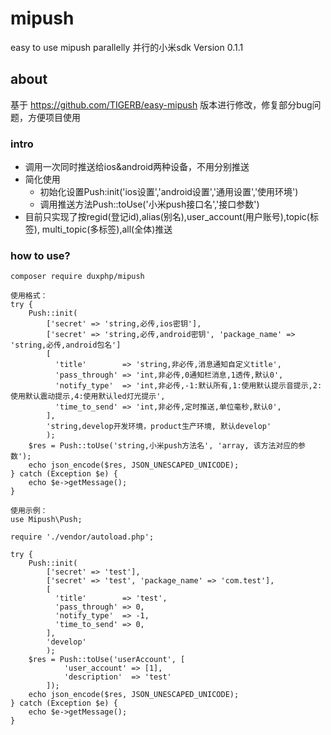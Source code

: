 # mipush
easy to use mipush parallelly
并行的小米sdk
Version 0.1.1

## about
基于 https://github.com/TIGERB/easy-mipush 版本进行修改，修复部分bug问题，方便项目使用

### intro
- 调用一次同时推送给ios&android两种设备，不用分别推送
- 简化使用
    + 初始化设置Push:init('ios设置','android设置','通用设置','使用环境')
    + 调用推送方法Push::toUse('小米push接口名','接口参数')
- 目前只实现了按regid(登记id),alias(别名),user_account(用户账号),topic(标签), multi_topic(多标签),all(全体)推送

### how to use?
```
composer require duxphp/mipush

使用格式：
try {
    Push::init(
        ['secret' => 'string,必传,ios密钥'], 
        ['secret' => 'string,必传,android密钥', 'package_name' => 'string,必传,android包名']
        [   
          'title'        => 'string,非必传,消息通知自定义title',
          'pass_through' => 'int,非必传,0通知栏消息,1透传,默认0',
          'notify_type'  => 'int,非必传,-1:默认所有,1:使用默认提示音提示,2:使用默认震动提示,4:使用默认led灯光提示',
          'time_to_send' => 'int,非必传,定时推送,单位毫秒,默认0',
        ],
        'string,develop开发环境，product生产环境, 默认develop'
        );  
    $res = Push::toUse('string,小米push方法名', 'array, 该方法对应的参数');
    echo json_encode($res, JSON_UNESCAPED_UNICODE);
} catch (Exception $e) {
    echo $e->getMessage();
}

使用示例：
use Mipush\Push;

require './vendor/autoload.php';

try {
    Push::init(
        ['secret' => 'test'], 
        ['secret' => 'test', 'package_name' => 'com.test'],
        [   
          'title'        => 'test',
          'pass_through' => 0,
          'notify_type'  => -1,
          'time_to_send' => 0,
        ],
        'develop'
        );  
    $res = Push::toUse('userAccount', [
            'user_account' => [1],
            'description'  => 'test'
        ]);
    echo json_encode($res, JSON_UNESCAPED_UNICODE);
} catch (Exception $e) {
    echo $e->getMessage();
}
```


